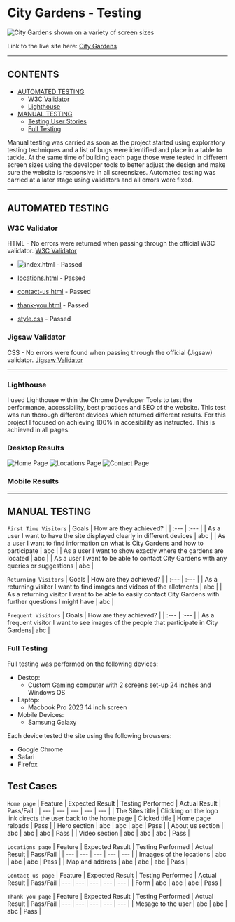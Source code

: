 # City Gardens - Testing

![City Gardens shown on a variety of screen sizes](docs/city-gardens-mockup-test.png)

Link to the live site here: [City Gardens](https://zest-studi-o.github.io/P01-Allotment-gardens/)

---

## CONTENTS

- [AUTOMATED TESTING](#AUTOMATED-TESTING)
  - [W3C Validator](#W3C-Validator)
  - [Lighthouse](#Lighthouse)
- [MANUAL TESTING](#MANUAL-TESTING)
  - [Testing User Stories](#Testing-User-Stories)
  - [Full Testing](#Full-Testing)

Manual testing was carried as soon as the project started using exploratory testing techniques and a list of bugs were identified and place in a table to tackle.
At the same time of building each page those were tested in different screen sizes using the developer tools to better adjust the design and make sure the website is responsive in all screensizes.
Automated testing was carried at a later stage using validators and all errors were fixed.

---

## AUTOMATED TESTING

### W3C Validator

HTML - No errors were returned when passing through the official W3C validator.
[W3C Validator](https://validator.w3.org/)

- ![index.html](testing/html-validator-home.png) - Passed
- [locations.html]() - Passed
- [contact-us.html]() - Passed
- [thank-you.html]() - Passed

- [style.css]() - Passed

### Jigsaw Validator

CSS - No errors were found when passing through the official (Jigsaw) validator.
[Jigsaw Validator](https://jigsaw.w3.org/css-validator/)

---

### Lighthouse

I used Lighthouse within the Chrome Developer Tools to test the performance, accessibility, best practices and SEO of the website.
This test was run thorough different devices which returned different results.
For this project I focused on achieving 100% in accesibility as instructed. This is achieved in all pages.

### Desktop Results

![Home Page](testing/Lighthouse-home.png)
![Locations Page](testing/Lighthouse-locations.png)
![Contact Page](testing/Lighthouse-contact.png)

### Mobile Results

---

## MANUAL TESTING

`First Time Visitors`
| Goals | How are they achieved? |
| :--- | :--- |
| As a user I want to have the site displayed clearly in different devices | abc |
| As a user I want to find information on what is City Gardens and how to participate | abc |
| As a user I want to show exactly where the gardens are located | abc |
| As a user I want to be able to contact City Gardens with any queries or suggestions | abc |

`Returning Visitors`
| Goals | How are they achieved? |
| :--- | :--- |
| As a returning visitor I want to find images and videos of the allotments | abc |
| As a returning visitor I want to be able to easily contact City Gardens with further questions I might have | abc |

`Frequent Visitors`
| Goals | How are they achieved? |
| :--- | :--- |
| As a frequent visitor I want to see images of the people that participate in City Gardens| abc |

### Full Testing

Full testing was performed on the following devices:

- Destop:
  - Custom Gaming computer with 2 screens set-up 24 inches and Windows OS
- Laptop:
  - Macbook Pro 2023 14 inch screen
- Mobile Devices:
  - Samsung Galaxy

Each device tested the site using the following browsers:

- Google Chrome
- Safari
- Firefox

## Test Cases

`Home page`
| Feature | Expected Result | Testing Performed | Actual Result | Pass/Fail |
| --- | --- | --- | --- | --- |
| The Sites title | Clicking on the logo link directs the user back to the home page | Clicked title | Home page reloads | Pass |
| Hero section | abc | abc | abc | Pass |
| About us section | abc | abc | abc | Pass |
| Video section | abc | abc | abc | Pass |

`Locations page`
| Feature | Expected Result | Testing Performed | Actual Result | Pass/Fail |
| --- | --- | --- | --- | --- |
| Imaages of the locations | abc | abc | abc | Pass |
| Map and address | abc | abc | abc | Pass |

`Contact us page`
| Feature | Expected Result | Testing Performed | Actual Result | Pass/Fail |
--- | --- | --- | --- | --- |
| Form | abc | abc | abc | Pass |

`Thank you page`
| Feature | Expected Result | Testing Performed | Actual Result | Pass/Fail |
--- | --- | --- | --- | --- |
| Mesage to the user | abc | abc | abc | Pass |
